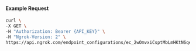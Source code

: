 <!-- Code generated for API Clients. DO NOT EDIT. -->

#### Example Request

```bash
curl \
-X GET \
-H "Authorization: Bearer {API_KEY}" \
-H "Ngrok-Version: 2" \
https://api.ngrok.com/endpoint_configurations/ec_2wOmvxiCsptMbLmHKtN6qe9PcJe/circuit_breaker
```
